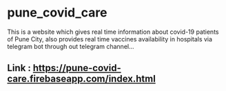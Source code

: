 # pune_covid_care
This is a website which gives real time information about covid-19 patients of Pune City, also provides real time vaccines availability in hospitals via telegram bot through out telegram channel...

## Link : https://pune-covid-care.firebaseapp.com/index.html
